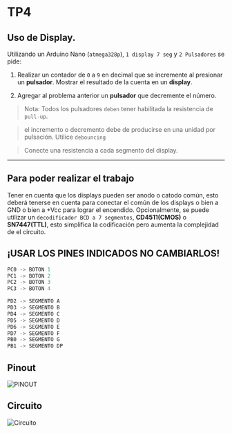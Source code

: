 # TP4

## Uso de Display. 

Utilizando un Arduino Nano (`atmega328p`), `1 display 7 seg` y `2 Pulsadores` se pide:

1. Realizar un contador de `0` a `9` en decimal que se incremente al presionar un **pulsador**. Mostrar
el resultado de la cuenta en un **display**.

2.  Agregar al problema anterior un **pulsador** que decremente el número.

> Nota: Todos los pulsadores `deben` tener habilitada la resistencia de `pull-up`.

> el incremento o decremento debe de producirse en una unidad por pulsación. Utilice `debouncing` 

> Conecte una resistencia a cada segmento del display.

---

## Para poder realizar el trabajo

Tener en cuenta que los displays pueden ser anodo o catodo común, esto deberá tenerse en cuenta
para conectar el común de los displays o bien a GND o bien a +Vcc para lograr el encendido.
Opcionalmente, se puede utilizar un `decodificador BCD a 7 segmentos`, **CD4511(CMOS)** o
**SN7447(TTL)**, esto simplifica la codificación pero aumenta la complejidad de el circuito.
## ¡USAR LOS PINES INDICADOS NO CAMBIARLOS!

``` C
PC0 -> BOTON 1 
PC1 -> BOTON 2 
PC2 -> BOTON 3 
PC3 -> BOTON 4

PD2 -> SEGMENTO A   
PD3 -> SEGMENTO B 
PD4 -> SEGMENTO C
PD5 -> SEGMENTO D 
PD6 -> SEGMENTO E 
PD7 -> SEGMENTO F
PB0 -> SEGMENTO G
PB1 -> SEGMENTO DP

```
## Pinout

![PINOUT](Arduino-Nano-Pinout.png "pinout")

## Circuito

![Circuito](circuito.png "circuito")